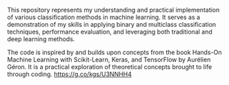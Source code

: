 This repository represents my understanding and practical implementation of various classification methods in machine learning. It serves as a demonstration of my skills in applying binary and multiclass classification techniques, performance evaluation, and leveraging both traditional and deep learning methods.

The code is inspired by and builds upon concepts from the book Hands-On Machine Learning with Scikit-Learn, Keras, and TensorFlow by Aurélien Géron. It is a practical exploration of theoretical concepts brought to life through coding.
https://g.co/kgs/U3NNHH4
